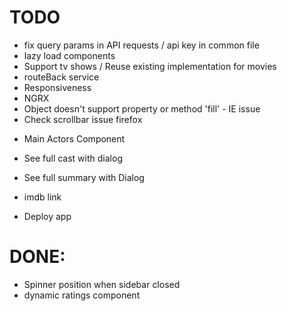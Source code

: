 # TODO

<!-- Technical Improvements -->
- fix query params in API requests / api key in common file
- lazy load components
- Support tv shows / Reuse existing implementation for movies
- routeBack service
- Responsiveness
- NGRX
- Object doesn't support property or method 'fill' - IE issue
- Check scrollbar issue firefox

<!-- Features -->
- Main Actors Component
- See full cast with dialog
- See full summary with Dialog
- imdb link

- Deploy app

# DONE:
- Spinner position when sidebar closed
- dynamic ratings component
